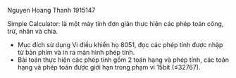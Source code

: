 Nguyen Hoang Thanh
1915147


Simple Calculator: là một máy tính đơn giản thực hiện các phép toán công, trừ, nhân và chia.
- Mục đích sử dụng Vi điều khiển họ 8051, đọc các phép tính được nhập từ bàn phím và in ra màn hình phép tính.
- Bài toán thực hiện các phép tính gồm 2 toán hạng và phép tính, các toán hạng và phép toán được giới hạn trong phạm vi 15bit (≤32767).